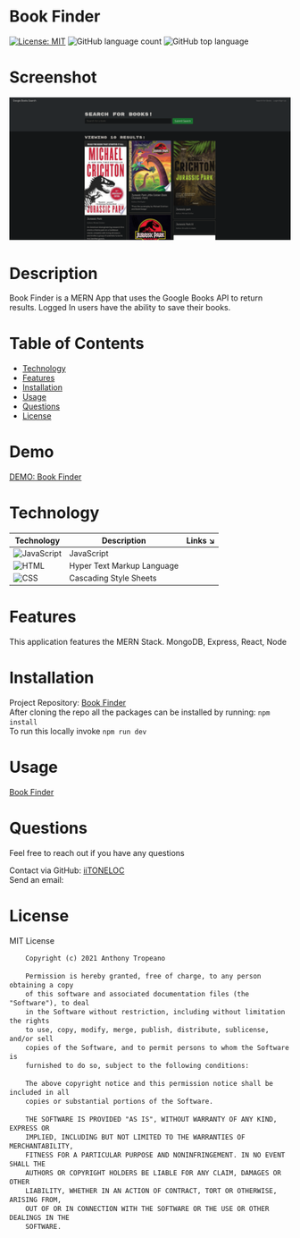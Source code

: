 # Book Finder

[![License: MIT](https://img.shields.io/badge/License-MIT-yellow.svg)](https://opensource.org/licenses/MIT) ![GitHub language count](https://img.shields.io/github/languages/count/iiTONELOC/book-finder?style=flat-square) ![GitHub top language](https://img.shields.io/github/languages/top/iiTONELOC/book-finder?style=flat-square)

# Screenshot

![Book Finder](screenshot.png)

# Description

Book Finder is a MERN App that uses the Google Books API to return results. Logged In users have the ability to save their books.

# Table of Contents

- [Technology](#technology)
- [Features](#features)
- [Installation](#installation)
- [Usage](#usage)
- [Questions](#questions)
- [License](#license)

# Demo

[DEMO: Book Finder]()

# Technology

| Technology                                                                                                | Description                | Links ↘️ |
| --------------------------------------------------------------------------------------------------------- | -------------------------- | -------- |
| ![JavaScript](https://shields.io/static/v1?label=JavaScript&message=93.4%&color=yellow&style=flat-square) | JavaScript                 | []()     |
| ![HTML](https://shields.io/static/v1?label=HTML&message=6%&color=orange&style=flat-square)                | Hyper Text Markup Language | []()     |
| ![CSS](https://shields.io/static/v1?label=CSS&message=0.6%&color=rebeccapurple&style=flat-square)         | Cascading Style Sheets     | []()     |

# Features

This application features the MERN Stack. MongoDB, Express, React, Node

# Installation

Project Repository: [Book Finder](https://github.com/iiTONELOC/book-finder)  
After cloning the repo all the packages can be installed by running: `npm install`  
To run this locally invoke `npm run dev`

# Usage

[Book Finder](https://young-lake-45414.herokuapp.com)

# Questions

Feel free to reach out if you have any questions

Contact via GitHub: [iiTONELOC](https://github.com/iiTONELOC)  
Send an email: [](mailto:)

# License

MIT License

        Copyright (c) 2021 Anthony Tropeano

        Permission is hereby granted, free of charge, to any person obtaining a copy
        of this software and associated documentation files (the "Software"), to deal
        in the Software without restriction, including without limitation the rights
        to use, copy, modify, merge, publish, distribute, sublicense, and/or sell
        copies of the Software, and to permit persons to whom the Software is
        furnished to do so, subject to the following conditions:

        The above copyright notice and this permission notice shall be included in all
        copies or substantial portions of the Software.

        THE SOFTWARE IS PROVIDED "AS IS", WITHOUT WARRANTY OF ANY KIND, EXPRESS OR
        IMPLIED, INCLUDING BUT NOT LIMITED TO THE WARRANTIES OF MERCHANTABILITY,
        FITNESS FOR A PARTICULAR PURPOSE AND NONINFRINGEMENT. IN NO EVENT SHALL THE
        AUTHORS OR COPYRIGHT HOLDERS BE LIABLE FOR ANY CLAIM, DAMAGES OR OTHER
        LIABILITY, WHETHER IN AN ACTION OF CONTRACT, TORT OR OTHERWISE, ARISING FROM,
        OUT OF OR IN CONNECTION WITH THE SOFTWARE OR THE USE OR OTHER DEALINGS IN THE
        SOFTWARE.
